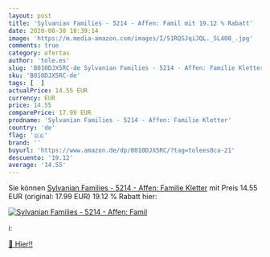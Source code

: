 ```yaml
---
layout: post
title: 'Sylvanian Families - 5214 - Affen: Famil mit 19.12 % Rabatt'
date: 2020-08-30 18:39:14
image: 'https://m.media-amazon.com/images/I/51RQSJqiJQL._SL400_.jpg'
comments: true
category: ofertas
author: 'tole.es'
slug: 'B010DJX5RC-de Sylvanian Families - 5214 - Affen: Familie Kletter'
sku: 'B010DJX5RC-de'
tags: [  ]
actualPrice: 14.55 EUR
currency: EUR
price: 14.55
comparePrice: 17.99 EUR
prodname: 'Sylvanian Families - 5214 - Affen: Familie Kletter'
country: 'de'
flag: '🇩🇪'
brand: ''
buyurl: 'https://www.amazon.de/dp/B010DJX5RC/?tag=tolees0ca-21'
descuento: '19.12'
average: '14.55'
---
```


Sie können [Sylvanian Families - 5214 - Affen: Familie Kletter](https://www.amazon.de/dp/B010DJX5RC/?tag=tolees0ca-21) mit Preis 14.55 EUR (original: 17.99 EUR) 19.12 % Rabatt hier:

[![Sylvanian Families - 5214 - Affen: Famil](https://m.media-amazon.com/images/I/51RQSJqiJQL._SL400_.jpg)](https://www.amazon.de/dp/B010DJX5RC/?tag=tolees0ca-21)

ℹ️:


[🛒 Hier!!](https://www.amazon.de/dp/B010DJX5RC/?tag=tolees0ca-21)
